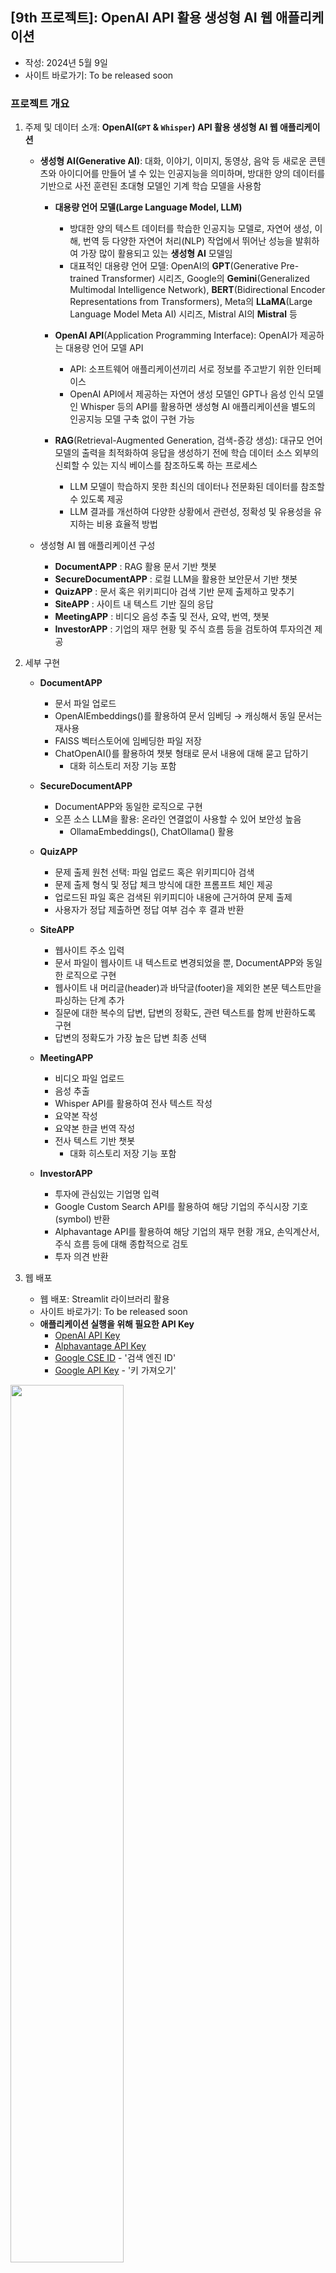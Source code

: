 ## [9th 프로젝트]: OpenAI API 활용 생성형 AI 웹 애플리케이션

- 작성: 2024년 5월 9일
- 사이트 바로가기: To be released soon 
  
  
### 프로젝트 개요

1. 주제 및 데이터 소개: **OpenAI(`GPT` & `Whisper`) API 활용 생성형 AI 웹 애플리케이션** 

    - **생성형 AI(Generative AI)**: 대화, 이야기, 이미지, 동영상, 음악 등 새로운 콘텐츠와 아이디어를 만들어 낼 수 있는 인공지능을 의미하며, 방대한 양의 데이터를 기반으로 사전 훈련된 초대형 모델인 기계 학습 모델을 사용함
      
        - **대용량 언어 모델(Large Language Model, LLM)**
            - 방대한 양의 텍스트 데이터를 학습한 인공지능 모델로, 자연어 생성, 이해, 번역 등 다양한 자연어 처리(NLP) 작업에서 뛰어난 성능을 발휘하여 가장 많이 활용되고 있는 **생성형 AI** 모델임   
            - 대표적인 대용량 언어 모델: OpenAI의 **GPT**(Generative Pre-trained Transformer) 시리즈, Google의 **Gemini**(Generalized Multimodal Intelligence Network), **BERT**(Bidirectional Encoder Representations from Transformers), Meta의 **LLaMA**(Large Language Model Meta AI) 시리즈, Mistral AI의 **Mistral** 등
        
        - **OpenAI API**(Application Programming Interface): OpenAI가 제공하는 대용량 언어 모델 API
            - API: 소프트웨어 애플리케이션끼리 서로 정보를 주고받기 위한 인터페이스 
            - OpenAI API에서 제공하는 자연어 생성 모델인 GPT나 음성 인식 모델인 Whisper 등의 API를 활용하면 생성형  AI 애플리케이션을 별도의 인공지능 모델 구축 없이 구현 가능

        - **RAG**(Retrieval-Augmented Generation, 검색-증강 생성): 대규모 언어 모델의 출력을 최적화하여 응답을 생성하기 전에 학습 데이터 소스 외부의 신뢰할 수 있는 지식 베이스를 참조하도록 하는 프로세스
            - LLM  모델이 학습하지 못한 최신의 데이터나 전문화된 데이터를 참조할 수 있도록 제공
            - LLM 결과를 개선하여 다양한 상황에서 관련성, 정확성 및 유용성을 유지하는 비용 효율적 방법

  
    - 생성형 AI 웹 애플리케이션 구성
        - **DocumentAPP** : RAG 활용 문서 기반 챗봇 
        - **SecureDocumentAPP** : 로컬 LLM을 활용한 보안문서 기반 챗봇
        - **QuizAPP** : 문서 혹은 위키피디아 검색 기반 문제 출제하고 맞추기
        - **SiteAPP** : 사이트 내 텍스트 기반 질의 응답
        - **MeetingAPP** : 비디오 음성 추출 및 전사, 요약, 번역, 챗봇
        - **InvestorAPP** : 기업의 재무 현황 및 주식 흐름 등을 검토하여 투자의견 제공
  
  
1. 세부 구현    
  
    - **DocumentAPP**
        - 문서 파일 업로드 
        - OpenAIEmbeddings()를 활용하여 문서 임베딩 → 캐싱해서 동일 문서는 재사용  
        - FAISS 벡터스토어에 임베딩한 파일 저장 
        - ChatOpenAI()를 활용하여 챗봇 형태로 문서 내용에 대해 묻고 답하기 
            - 대화 히스토리 저장 기능 포함
        
    - **SecureDocumentAPP**
        - DocumentAPP와 동일한 로직으로 구현
        - 오픈 소스 LLM을 활용: 온라인 연결없이 사용할 수 있어 보안성 높음
            - OllamaEmbeddings(), ChatOllama() 활용
        
    - **QuizAPP**
        - 문제 출제 원천 선택: 파일 업로드 혹은 위키피디아 검색 
        - 문제 출제 형식 및 정답 체크 방식에 대한 프롬프트 체인 제공 
        - 업로드된 파일 혹은 검색된 위키피디아 내용에 근거하여 문제 출제  
        - 사용자가 정답 제출하면 정답  여부 검수 후 결과 반환 
    
    - **SiteAPP**
        - 웹사이트 주소 입력  
        - 문서 파일이 웹사이트 내 텍스트로 변경되었을 뿐, DocumentAPP와 동일한 로직으로 구현 
        - 웹사이트 내 머리글(header)과 바닥글(footer)을 제외한 본문 텍스트만을 파싱하는 단계 추가
        - 질문에 대한 복수의 답변, 답변의 정확도, 관련 텍스트를 함께 반환하도록 구현
        - 답변의 정확도가 가장 높은 답변 최종 선택   
    
    - **MeetingAPP**
        - 비디오 파일 업로드
        - 음성 추출 
        - Whisper API를 활용하여 전사 텍스트 작성 
        - 요약본 작성 
        - 요약본 한글 번역 작성
        - 전사 텍스트 기반 챗봇
          - 대화 히스토리 저장 기능 포함
    
    - **InvestorAPP**
        - 투자에 관심있는 기업명 입력 
        - Google Custom Search API를 활용하여 해당 기업의 주식시장 기호(symbol) 반환 
        - Alphavantage API를 활용하여 해당 기업의 재무 현황 개요, 손익계산서, 주식 흐름 등에 대해 종합적으로 검토 
        - 투자 의견 반환

    
2. 웹 배포   
   
    - 웹 배포: Streamlit 라이브러리 활용
    - 사이트 바로가기: To be released soon 
    - **애플리케이션 실행을 위해 필요한 API Key**     
        - [OpenAI API Key](https://platform.openai.com/account/api-keys)  
        - [Alphavantage API Key](https://www.alphavantage.co/support/#api-key)  
        - [Google CSE ID](https://programmablesearchengine.google.com/controlpanel/create) - '검색 엔진 ID'
        - [Google API Key](https://developers.google.com/custom-search/v1/introduction?hl=ko) - '키 가져오기'
            
   

<img src = "./images/00_Home.png" width="60%" height="60%">
    
<img src = "./images/01_DocumentAPP_run.png" width="60%" height="60%">
    
<img src = "./images/03_QuizAPP_run3.png" width="60%" height="60%">
    
<img src = "./images/05_MeetingAPP_run1.png" width="60%" height="60%">
  
<img src = "./images/06_InvestorAPP_run.png" width="60%" height="60%">
